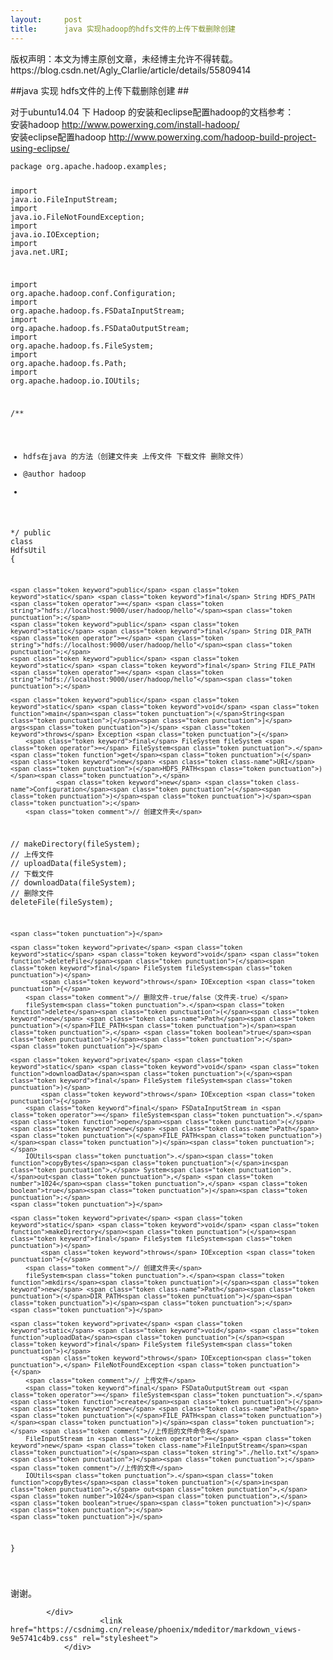 ```yaml
---
layout:     post
title:      java 实现hadoop的hdfs文件的上传下载删除创建
---
```

<div id="article_content" class="article_content clearfix csdn-tracking-statistics" data-pid="blog" data-mod="popu_307" data-dsm="post">
								<div class="article-copyright">
					版权声明：本文为博主原创文章，未经博主允许不得转载。					https://blog.csdn.net/Agly_Clarlie/article/details/55809414				</div>
								            <div id="content_views" class="markdown_views prism-atom-one-dark">
							<!-- flowchart 箭头图标 勿删 -->
							<svg xmlns="http://www.w3.org/2000/svg" style="display: none;"><path stroke-linecap="round" d="M5,0 0,2.5 5,5z" id="raphael-marker-block" style="-webkit-tap-highlight-color: rgba(0, 0, 0, 0);"></path></svg>
							<p>##java 实现 hdfs文件的上传下载删除创建 ##</p>
<p>对于ubuntu14.04 下 Hadoop 的安装和eclipse配置hadoop的文档参考：<br>
安装hadoop <a href="http://www.powerxing.com/install-hadoop/" rel="nofollow">http://www.powerxing.com/install-hadoop/</a><br>
安装eclipse配置hadoop <a href="http://www.powerxing.com/hadoop-build-project-using-eclipse/" rel="nofollow">http://www.powerxing.com/hadoop-build-project-using-eclipse/</a></p>
<pre><code class="prism language-java"><span class="token keyword">package</span> org<span class="token punctuation">.</span>apache<span class="token punctuation">.</span>hadoop<span class="token punctuation">.</span>examples<span class="token punctuation">;</span>

<span class="token keyword">import</span> java<span class="token punctuation">.</span>io<span class="token punctuation">.</span>FileInputStream<span class="token punctuation">;</span>
<span class="token keyword">import</span> java<span class="token punctuation">.</span>io<span class="token punctuation">.</span>FileNotFoundException<span class="token punctuation">;</span>
<span class="token keyword">import</span> java<span class="token punctuation">.</span>io<span class="token punctuation">.</span>IOException<span class="token punctuation">;</span>
<span class="token keyword">import</span> java<span class="token punctuation">.</span>net<span class="token punctuation">.</span>URI<span class="token punctuation">;</span>

<span class="token keyword">import</span> org<span class="token punctuation">.</span>apache<span class="token punctuation">.</span>hadoop<span class="token punctuation">.</span>conf<span class="token punctuation">.</span>Configuration<span class="token punctuation">;</span>
<span class="token keyword">import</span> org<span class="token punctuation">.</span>apache<span class="token punctuation">.</span>hadoop<span class="token punctuation">.</span>fs<span class="token punctuation">.</span>FSDataInputStream<span class="token punctuation">;</span>
<span class="token keyword">import</span> org<span class="token punctuation">.</span>apache<span class="token punctuation">.</span>hadoop<span class="token punctuation">.</span>fs<span class="token punctuation">.</span>FSDataOutputStream<span class="token punctuation">;</span>
<span class="token keyword">import</span> org<span class="token punctuation">.</span>apache<span class="token punctuation">.</span>hadoop<span class="token punctuation">.</span>fs<span class="token punctuation">.</span>FileSystem<span class="token punctuation">;</span>
<span class="token keyword">import</span> org<span class="token punctuation">.</span>apache<span class="token punctuation">.</span>hadoop<span class="token punctuation">.</span>fs<span class="token punctuation">.</span>Path<span class="token punctuation">;</span>
<span class="token keyword">import</span> org<span class="token punctuation">.</span>apache<span class="token punctuation">.</span>hadoop<span class="token punctuation">.</span>io<span class="token punctuation">.</span>IOUtils<span class="token punctuation">;</span>

<span class="token comment">/**
 * hdfs在java 的方法（创建文件夹 上传文件 下载文件 删除文件）
 * @author hadoop
 *
 */</span>
<span class="token keyword">public</span> <span class="token keyword">class</span> <span class="token class-name">HdfsUtil</span> <span class="token punctuation">{</span>
	
	<span class="token keyword">public</span> <span class="token keyword">static</span> <span class="token keyword">final</span> String HDFS_PATH <span class="token operator">=</span> <span class="token string">"hdfs://localhost:9000/user/hadoop/hello"</span><span class="token punctuation">;</span>
	<span class="token keyword">public</span> <span class="token keyword">static</span> <span class="token keyword">final</span> String DIR_PATH <span class="token operator">=</span> <span class="token string">"hdfs://localhost:9000/user/hadoop/hello"</span><span class="token punctuation">;</span>
	<span class="token keyword">public</span> <span class="token keyword">static</span> <span class="token keyword">final</span> String FILE_PATH <span class="token operator">=</span> <span class="token string">"hdfs://localhost:9000/user/hadoop/hello"</span><span class="token punctuation">;</span>

	<span class="token keyword">public</span> <span class="token keyword">static</span> <span class="token keyword">void</span> <span class="token function">main</span><span class="token punctuation">(</span>String<span class="token punctuation">[</span><span class="token punctuation">]</span> args<span class="token punctuation">)</span> <span class="token keyword">throws</span> Exception <span class="token punctuation">{</span>
		<span class="token keyword">final</span> FileSystem fileSystem <span class="token operator">=</span> FileSystem<span class="token punctuation">.</span><span class="token function">get</span><span class="token punctuation">(</span><span class="token keyword">new</span> <span class="token class-name">URI</span><span class="token punctuation">(</span>HDFS_PATH<span class="token punctuation">)</span><span class="token punctuation">,</span>
				<span class="token keyword">new</span> <span class="token class-name">Configuration</span><span class="token punctuation">(</span><span class="token punctuation">)</span><span class="token punctuation">)</span><span class="token punctuation">;</span>
		<span class="token comment">// 创建文件夹</span>
<span class="token comment">//		 makeDirectory(fileSystem);</span>
		<span class="token comment">// 上传文件</span>
<span class="token comment">//		 uploadData(fileSystem);</span>
		<span class="token comment">// 下载文件</span>
<span class="token comment">//		 downloadData(fileSystem);</span>
		<span class="token comment">// 删除文件</span>
		<span class="token function">deleteFile</span><span class="token punctuation">(</span>fileSystem<span class="token punctuation">)</span><span class="token punctuation">;</span>

	<span class="token punctuation">}</span>

	<span class="token keyword">private</span> <span class="token keyword">static</span> <span class="token keyword">void</span> <span class="token function">deleteFile</span><span class="token punctuation">(</span><span class="token keyword">final</span> FileSystem fileSystem<span class="token punctuation">)</span>
			<span class="token keyword">throws</span> IOException <span class="token punctuation">{</span>
		<span class="token comment">// 删除文件-true/false（文件夹-true）</span>
		fileSystem<span class="token punctuation">.</span><span class="token function">delete</span><span class="token punctuation">(</span><span class="token keyword">new</span> <span class="token class-name">Path</span><span class="token punctuation">(</span>FILE_PATH<span class="token punctuation">)</span><span class="token punctuation">,</span> <span class="token boolean">true</span><span class="token punctuation">)</span><span class="token punctuation">;</span>
	<span class="token punctuation">}</span>

	<span class="token keyword">private</span> <span class="token keyword">static</span> <span class="token keyword">void</span> <span class="token function">downloadData</span><span class="token punctuation">(</span><span class="token keyword">final</span> FileSystem fileSystem<span class="token punctuation">)</span>
			<span class="token keyword">throws</span> IOException <span class="token punctuation">{</span>
		<span class="token keyword">final</span> FSDataInputStream in <span class="token operator">=</span> fileSystem<span class="token punctuation">.</span><span class="token function">open</span><span class="token punctuation">(</span><span class="token keyword">new</span> <span class="token class-name">Path</span><span class="token punctuation">(</span>FILE_PATH<span class="token punctuation">)</span><span class="token punctuation">)</span><span class="token punctuation">;</span>
		IOUtils<span class="token punctuation">.</span><span class="token function">copyBytes</span><span class="token punctuation">(</span>in<span class="token punctuation">,</span> System<span class="token punctuation">.</span>out<span class="token punctuation">,</span> <span class="token number">1024</span><span class="token punctuation">,</span> <span class="token boolean">true</span><span class="token punctuation">)</span><span class="token punctuation">;</span>
	<span class="token punctuation">}</span>

	<span class="token keyword">private</span> <span class="token keyword">static</span> <span class="token keyword">void</span> <span class="token function">makeDirectory</span><span class="token punctuation">(</span><span class="token keyword">final</span> FileSystem fileSystem<span class="token punctuation">)</span>
			<span class="token keyword">throws</span> IOException <span class="token punctuation">{</span>
		<span class="token comment">// 创建文件夹</span>
		fileSystem<span class="token punctuation">.</span><span class="token function">mkdirs</span><span class="token punctuation">(</span><span class="token keyword">new</span> <span class="token class-name">Path</span><span class="token punctuation">(</span>DIR_PATH<span class="token punctuation">)</span><span class="token punctuation">)</span><span class="token punctuation">;</span>
	<span class="token punctuation">}</span>

	<span class="token keyword">private</span> <span class="token keyword">static</span> <span class="token keyword">void</span> <span class="token function">uploadData</span><span class="token punctuation">(</span><span class="token keyword">final</span> FileSystem fileSystem<span class="token punctuation">)</span>
			<span class="token keyword">throws</span> IOException<span class="token punctuation">,</span> FileNotFoundException <span class="token punctuation">{</span>
		<span class="token comment">// 上传文件</span>
		<span class="token keyword">final</span> FSDataOutputStream out <span class="token operator">=</span> fileSystem<span class="token punctuation">.</span><span class="token function">create</span><span class="token punctuation">(</span><span class="token keyword">new</span> <span class="token class-name">Path</span><span class="token punctuation">(</span>FILE_PATH<span class="token punctuation">)</span><span class="token punctuation">)</span><span class="token punctuation">;</span> <span class="token comment">//上传后的文件命令名</span>
		FileInputStream in <span class="token operator">=</span> <span class="token keyword">new</span> <span class="token class-name">FileInputStream</span><span class="token punctuation">(</span><span class="token string">"./hello.txt"</span><span class="token punctuation">)</span><span class="token punctuation">;</span> <span class="token comment">//上传的文件</span>
		IOUtils<span class="token punctuation">.</span><span class="token function">copyBytes</span><span class="token punctuation">(</span>in<span class="token punctuation">,</span> out<span class="token punctuation">,</span> <span class="token number">1024</span><span class="token punctuation">,</span> <span class="token boolean">true</span><span class="token punctuation">)</span><span class="token punctuation">;</span>
	<span class="token punctuation">}</span>

<span class="token punctuation">}</span>

</code></pre>
<p>谢谢。</p>

            </div>
						<link href="https://csdnimg.cn/release/phoenix/mdeditor/markdown_views-9e5741c4b9.css" rel="stylesheet">
                </div>